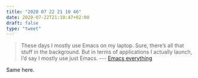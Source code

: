 ```yaml
---
title: "2020 07 22 21 10 46"
date: 2020-07-22T21:10:47+02:00
draft: false
type: "tweet"
---
```


> These days I mostly use Emacs on my laptop. Sure, there’s all that stuff in the background. But in terms of applications I actually launch, I’d say I mostly use just Emacs. --- [Emacs everything](https://alexschroeder.ch/wiki/2020-07-16_Emacs_everything)

Same here.
